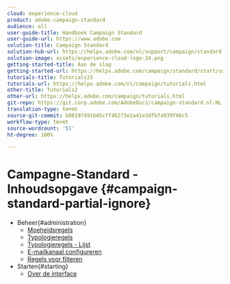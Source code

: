 ```yaml
---
cloud: experience-cloud
product: adobe-campaign-standard
audience: all
user-guide-title: Handboek Campaign Standard
user-guide-url: https://www.adobe.com
solution-title: Campaign Standard
solution-hub-url: https://helpx.adobe.com/nl/support/campaign/standard.html
solution-image: assets/experience-cloud-logo-24.png
getting-started-title: Aan de slag
getting-started-url: https://helpx.adobe.com/campaign/standard/start/user-guide.html
tutorials-title: Tutorials23
tutorials-url: https://helpx.adobe.com/nl/campaign/tutorials.html
other-title: Tutorials2
other-url: https://helpx.adobe.com/campaign/tutorials.html
git-repo: https://git.corp.adobe.com/AdobeDocs/campaign-standard.nl-NL
translation-type: tm+mt
source-git-commit: b80197491b45cff46273e1a41e3dfb7a939f96c5
workflow-type: tm+mt
source-wordcount: '51'
ht-degree: 100%

---
```



# Campagne-Standard - Inhoudsopgave {#campaign-standard-partial-ignore}

+ Beheer{#administration}
   + [Moeheidsregels](sending/using/fatigue-rules.md)
   + [Typologieregels](sending/using/about-typology-rules.md)
   + [Typologieregels - Lijst](sending/using/about-typology-rules.md#typology-rules)
   + [E-mailkanaal configureren](administration/using/configuring-email-channel.md)
   + [Regels voor filteren](sending/using/filtering-rules.md)
+ Starten{#starting}
   + [Over de interface](start/using/about-the-interface.md)
